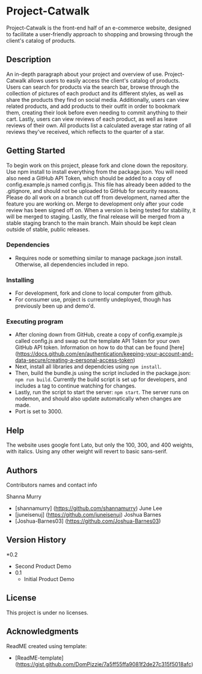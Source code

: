 # Project-Catwalk

Project-Catwalk is the front-end half of an e-commerce website, designed to facilitate a user-friendly approach to shopping and browsing through the client's catalog of products.

## Description

An in-depth paragraph about your project and overview of use.
Project-Catwalk allows users to easily access the client's catalog of products. Users can search for products via the search bar, browse through the collection of pictures of each product and its different styles, as well as share the products they find on social media. Additionally, users can view related products, and add products to their outfit in order to bookmark them, creating their look before even needing to commit anything to their cart. Lastly, users can view reviews of each product, as well as leave reviews of their own. All products list a calculated average star rating of all reviews they've received, which reflects to the quarter of a star.

## Getting Started

To begin work on this project, please fork and clone down the repository. Use npm install to install everything from the package.json. You will need also need a GitHub API Token, which should be added to a copy of config.example.js named config.js. This file has already been added to the .gitignore, and should not be uploaded to GitHub for security reasons. Please do all work on a branch cut off from development, named after the feature you are working on. Merge to development only after your code review has been signed off on. When a version is being tested for stability, it will be merged to staging. Lastly, the final release will be merged from a stable staging branch to the main branch. Main should be kept clean outside of stable, public releases.

### Dependencies

* Requires node or something similar to manage package.json install. Otherwise, all dependencies included in repo.

### Installing

* For development, fork and clone to local computer from github.
* For consumer use, project is currently undeployed, though has previously been up and demo'd.

### Executing program

* After cloning down from GitHub, create a copy of config.example.js called config.js and swap out the template API Token for your own GitHub API token. Information on how to do that can be found [here] (https://docs.github.com/en/authentication/keeping-your-account-and-data-secure/creating-a-personal-access-token)
* Next, install all libraries and dependcies using `npm install`.
* Then, build the bundle.js using the script included in the package.json: `npm run build`. Currently the build script is set up for developers, and includes a tag to continue watching for changes.
* Lastly, run the script to start the server: `npm start`. The server runs on nodemon, and should also update automatically when changes are made.
* Port is set to 3000.

## Help

The website uses google font Lato, but only the 100, 300, and 400 weights, with italics. Using any other weight will revert to basic sans-serif.

## Authors

Contributors names and contact info

Shanna Murry
  * [shannamurry] (https://github.com/shannamurry)
June Lee
  * [juneisenuj] (https://github.com/juneisenuj)
Joshua Barnes
  * [Joshua-Barnes03] (https://github.com/Joshua-Barnes03)

## Version History

*0.2
  * Second Product Demo
* 0.1
    * Initial Product Demo

## License

This project is under no licenses.

## Acknowledgments

ReadME created using template:
  * [ReadME-template] (https://gist.github.com/DomPizzie/7a5ff55ffa9081f2de27c315f5018afc)
